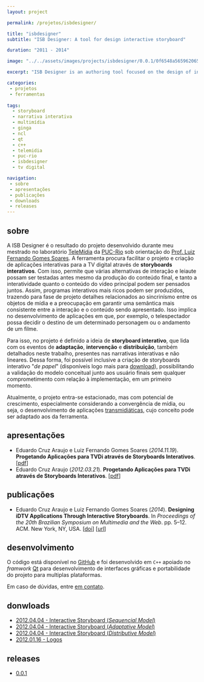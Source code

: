 ```yaml
---
layout: project

permalink: /projetos/isbdesigner/

title: "isbdesigner"
subtitle: "ISB Designer: A tool for design interactive storyboard"

duration: "2011 - 2014"

image: "../../assets/images/projects/isbdesigner/0.0.1/0f6548a5659620651e30f990c200ba2d.png"

excerpt: "ISB Designer is an authoring tool focused on the design of interactive narratives. Based on techniques used by film and animation producers, the tool does not rule out paradigms they are used to. One of its main advantages is to allow the design of audiovisual content together with its points of adaptation and intervention, thus helping in the detection and correction of narrative inconsistencies. Another ISB Designer differential is the possibility of designing applications for presentations on multiple screens. Unlike other tools, the ISB Designer focuses on the design and prototyping phase of applications, as a means of producing higher quality interactive narratives, for then automatically generate the final application, in a post-project stage."

categories: 
 - projetos
 - ferramentas
 
tags:
  - storyboard
  - narrativa interativa
  - multimídia
  - ginga
  - ncl
  - qt
  - c++
  - telemidia
  - puc-rio
  - isbdesigner
  - tv digital

navigation:
 - sobre
 - apresentações
 - publicações
 - downloads
 - releases
---
```


## sobre

A ISB Designer é o resultado do projeto desenvolvido durante meu mestrado no laboratório [TeleMídia](telemidia.puc-rio.br/) da [PUC-Rio](http://www.puc-rio.br/) sob orientação do [Prof. Luiz Fernando Gomes Soares](http://www.telemidia.puc-rio.br/~lfgs/). A ferramenta procura facilitar o projeto e criação de aplicações interativas para a TV digital através de **storyboards interativos**. Com isso, permite que várias alternativas de interação e leiaute possam ser testadas antes mesmo da produção do conteúdo final, e tanto a interatividade quanto o conteúdo do vídeo principal podem ser pensados juntos. Assim, programas interativos mais ricos podem ser produzidos, trazendo para fase de projeto detalhes relacionados ao sincrinísmo entre os objetos de mídia e a preocupação em garantir uma semântica mais consistente entre a interação e o conteúdo sendo apresentado. Isso implica no desenvolvimento de aplicações em que, por exemplo, o telespectador possa decidir o destino de um determinado personagem ou o andamento de um filme.

Para isso, no projeto é definido a ideia de **storyboard interativo**, que lida com os eventos de **adaptação**, **intervenção** e **distribuição**, também detalhados neste trabalho, presentes nas narrativas interativas e não lineares. Dessa forma, foi possível inclusive a criação de storyboards interativo "*de papel*" (disponíveis logo mais para [download](#donwloads)), possibilitando a validação do modelo conceitual junto aos usuário finais sem qualquer comprometimento com relação à implementação, em um primeiro momento.

Atualmente, o projeto entra-se estacionado, mas com potencial de crescimento, especialmente considerando a convergência de mídia, ou seja, o desenvolvimento de aplicações [transmidiáticas](https://pt.wikipedia.org/wiki/Transm%C3%ADdia), cujo conceito pode ser adaptado aos da ferramenta.

## apresentações

 - Eduardo Cruz Araujo e Luiz Fernando Gomes Soares (*2014.11.19*). **Progetando Aplicações para TVDi através de Storyboards Interativos**. [[pdf](/assets/downloads/projects/isbdesigner/b08bb145ab7508852bf3a3d9d38f4427.pdf)]
 - Eduardo Cruz Araujo (*2012.03.21*). **Progetando Aplicações para TVDi através de Storyboards Interativos**. [[pdf](/assets/downloads/projects/isbdesigner/553ca7ee3b635781180ec363b76568ba.pdf)]

## publicações

 - Eduardo Cruz Araujo e Luiz Fernando Gomes Soares (*2014*). **Designing iDTV Applications Through Interactive Storyboards**. In *Proceedings of the 20th Brazilian Symposium on Multimedia and the Web*. pp. 5–12. ACM. New York, NY, USA. [[doi](http://dx.doi.org/10.1145/2664551.2664572)] [[url](http://doi.acm.org/10.1145/2664551.2664572)]

## desenvolvimento

O código está disponível no [GitHub](https://github.com/edcaraujo/isbdesigner-deprecated) e foi desenvolvido em `C++` apoiado no *framwork* [Qt](https://www.qt.io/) para desenvolvimento de interfaces gráficas e portabilidade do projeto para multiplas plataformas.

Em caso de dúvidas, entre [em contato](/#contato).

## donwloads

- [2012.04.04 - Interactive Storyboard (*Sequencial Model*)](/assets/downloads/projects/isbdesigner/9f522044dac8534b50191c3f80284129.zip)
- [2012.04.04 - Interactive Storyboard (*Adaptative Model*)](/assets/downloads/projects/isbdesigner/0db73e1876e1890da238deb5a12cc165.zip)
- [2012.04.04 - Interactive Storyboard (*Distributive Model*)](/assets/downloads/projects/isbdesigner/6e53384f2a124639c06638d24f89dd00.zip)
- [2012.01.16 - Logos](/assets/downloads/projects/isbdesigner/ac2b617435903b688af3f43fa0c122bf.zip)

## releases

- <i class="fas fa-box-open"></i> [0.0.1](/projetos/isbdesigner/0.0.1/)
